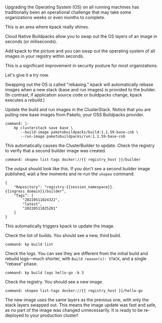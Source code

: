 Upgrading the Operating System (OS) on all running machines has traditionally been an operational challenge that may take some organizations weeks or even months to complete.

This is an area where kpack really shines.

Cloud Native Buildpacks allow you to swap out the OS layers of an image in seconds (or miliseconds).

Add kpack to the picture and you can swap out the operating system of all images in your registry within seconds.

This is a significant improvement in security posture for most organizations.

Let's give it a try now.

Swapping out the OS is called "rebasing."
kpack will automatically rebase images when a new stack (base and run images) is provided to the builder. (In contrast, if application source code or buildpacks change, kpack executes a _rebuild_.)

Update the build and run images in the ClusterStack.
Notice that you are pulling new base images from Paketo, your OSS Buildpacks provider.
```terminal:execute
command: |-
    kp clusterstack save base \
       --build-image paketobuildpacks/build:1.1.59-base-cnb \
       --run-image paketobuildpacks/run:1.1.59-base-cnb
```

This automatically causes the ClusterBuilder to update.
Check the registry to verify that a second builder image was created.
```terminal:execute
command: skopeo list-tags docker://{{ registry_host }}/builder
```

The output should look like this. If you don't see a second builder image published, wait a few moments and re-run the `skopeo` command.
```shell
{
    "Repository": "registry-{{session_namespace}}.{{ingress_domain}}/builder",
    "Tags": [
        "20220511024322",
        "latest",
        "20220511025201"
    ]
}
```

This automatically triggers kpack to update the image.

Check the list of builds. You should see a new, third build.
```terminal:execute
command: kp build list
```

Check the logs.
You can see they are different from the initial build and rebuild logs—much shorter, with `Build reason(s): STACK`, and a single "rebase" phase.
```terminal:execute
command: kp build logs hello-go -b 3
```

Check the registry.
You should see a new image.
```terminal:execute
command: skopeo list-tags docker://{{ registry_host }}/hello-go
```

The new image uses the same layers as the previous one, with only the stack layers swapped out.
This means the image update was fast and safe, as no part of the image was changed unnecessarily.
It is ready to be re-deployed to your production cluster!
